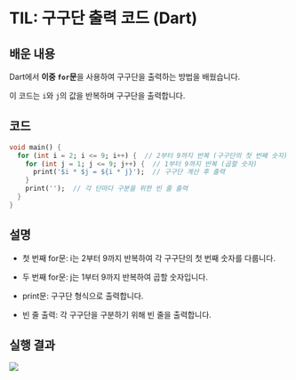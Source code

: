 # TIL: 구구단 출력 코드 (Dart)

## 배운 내용
Dart에서 **이중 `for`문**을 사용하여 구구단을 출력하는 방법을 배웠습니다. 

이 코드는 `i`와 `j`의 값을 반복하며 구구단을 출력합니다.

## 코드
```dart
void main() {
  for (int i = 2; i <= 9; i++) {  // 2부터 9까지 반복 (구구단의 첫 번째 숫자)
    for (int j = 1; j <= 9; j++) {  // 1부터 9까지 반복 (곱할 숫자)
      print('$i * $j = ${i * j}');  // 구구단 계산 후 출력
    }
    print('');  // 각 단마다 구분을 위한 빈 줄 출력
  }
}
```

## 설명

- 첫 번째 for문: i는 2부터 9까지 반복하여 각 구구단의 첫 번째 숫자를 다룹니다.

- 두 번째 for문: j는 1부터 9까지 반복하여 곱할 숫자입니다.

- print문: 구구단 형식으로 출력합니다.

- 빈 줄 출력: 각 구구단을 구분하기 위해 빈 줄을 출력합니다.

## 실행 결과
![](https://github.com/YOUHEETAE/mygit/blob/main/work1.jpg)
